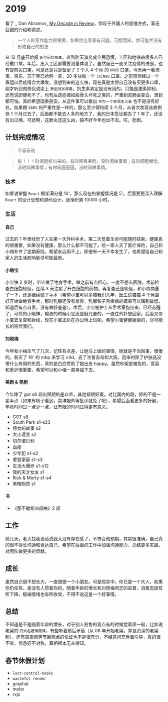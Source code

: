 # 2019

看了 _ Dan Abramov_ [My Decade in Review](https://overreacted.io/my-decade-in-review/)，惊叹于外国人的思维方式，事无巨细的介绍和讲述。

> 一个人的写作能力很重要，如果你连写都有问题，可想而知，你可能并没有形成自己的想法

从 12 月底开始报 `新型冠状病毒`，直到昨天演变成全民恐慌，工区和地铁站很多人已经戴口罩。年后，出入工区都需要测量体温了。虽然自己一直关注疫情的进展，也有提前买口罩，可是还是只是备足了 2 个人 4 个月 的 `KN95` 口罩，今天再一看淘宝、京东、苏宁等已抢购一空，20 多块钱一个 `[X]N95` 口罩。之前预测经过一个春运以后疫情会大爆发，没想到来的这么快，现在真是太恨自己没有买更多口罩，刚才听到周周侃说染上 `新型冠状病毒`，抗生素肯定是没有用的，只能是激素抑制，还有说即便死不了，也有后遗症诸如股骨头坏死之类的，严重到双肺会变白，想到都可怕。真的希望国泰民安。从这件事可以看出 `作为一个悲观主义者` 也不是没有好处。如果跟 `SARS` 的严重性是一样的，那么至少得持续 3 个月，从首次发现该病例快 1 个月过去了，后面都不能去人多的地方了，我的日本签证都办了 1 年了，还没有出过境，可悲啊，这肺炎还这么凶，搞不好今年也出不去。哎，悲剧。

## 计划完成情况

> 不容乐观

> 拖！！！时间是挤出来的，有时间看美剧，没时间做事情；有时间睡懒觉，没时间做事情；有时间逼逼逼，没时间做事情。

### 技术

如果说掌握 `React` 框架满分是 10'，那么现在的掌握情况是 5'。后面要更深入理解 `React` 的设计思想和源码设计，逐渐积累 10000 小时。

### 生活

#### 自己

过去的 1 年里经历了人生第一次外科手术，第二次觉着生命可能随时结束。健康真的很重要，如果没有健康，那么什么都不可能了。给一家人买了医疗保险，自己和小梅补齐了定期寿险，希望永远用不上，即便有一天不幸发生了，也希望给自己和家人的生活影响到尽可能最低。

#### 小啾宝

小宝快 2 岁时，带它做了绝育手术，做之前有点担心，一度不想去医院，术前检查白细胞较低，连续 3 天注射了升白细胞的药物，再复查还是较低，和小梅商量了一下，还是继续做了手术（希望小宝可以多陪我们几年，医生说猫猫 4 个月最好开始做绝育手术，那时乳腺还没有发育，乳腺和子宫疾病的概率可以降到最低，知道后有点自责，没有做好爸爸）。术后，小宝被护士从手术室抱出来，已经苏醒了，可怜的小眼神，输液的时候小宝还是挺亢奋的，一直往外扑想回家。后面又带小宝去复查和拆线，现在小宝正趴在办公椅上玩呢。希望小宝健健康康的，尽可能长的陪伴我们。

#### 刘晓梅

今年和小梅生气了几次，记性有点差，让她马上做的事情，她就是不当回事，傻傻的。新买了 16' 的 mbp 来学习 c4d，去了次普吉岛和大阪，回来时除了护肤品没带什么有用的东西，真的是白白赞助了她出去 happy。虽然吵架是难免的，宽容和爱护很重要，希望可以和小梅一直幸福下去。

#### 美剧 & 英剧

今年除了 got s8 超出预期的差以外，其他都很好看，对比国内的剧，好的不是一星半点（如果有喷子看到，崇洋媚外等批评就免了吧），希望后面看更多的好剧，毕竟时间过一点少一点，让有限的时间过得更有意义。

- GOT s8
- South Park s1-s23
- 侍女的故事 s2
- 大小谎言 s2
- 切尔诺贝利
- 血疫
- 少年犯 s1-s2
- 摩登家庭 s1-s3
- 生活大爆炸 s1-s12
- 我的天才女友 s1
- Rick & Morty s1-s4
- 黑暗物质 s1

#### 书

- 《那不勒斯四部曲》2 部

## 工作

前几天，老大找我谈话说我太没有存在感了，不符合他预期，其实很准确，自己真的很不擅长沟通和表达自己，希望在后面的工作中加强沟通能力，总结更多实践，对团队做更多的贡献。

## 成长

虽然自己很不想长大，一直想做一个小朋友。可是现实中，你已是一个大人，如果你仍任性，是没有人惯着你的。随着年龄的增长和刘晓梅同志的监督，消极态度有所下降，极端情绪也有所收敛，不得不说这是一个好事情。

## 总结

不知道是不是随着年龄的增长，对于别人兜售的观点有的时候觉着屎一般，比如说老梁的 `四大名著情商课`，有些听着前后矛盾（从 08 年开始老梁，算是资深的老梁粉），还有周周侃等节目观点的论证也不是很充分，不经意间充斥着引导，真的很不爽。信息好不对称，真相根本无从得知。

## 春节休假计划

- `lost-control-hooks`
- `wasteful render`
- graphql
- mobx
- rxjs
